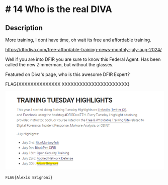 # # 14 Who is the real DIVA

## Description

More training, I dont have time, oh wait its free and affordable training.

https://dfirdiva.com/free-affordable-training-news-monthly-july-aug-2024/

Well if you are into DFIR you are sure to know this Federal Agent. Has been called the new Zimmerman, but without the glasses.

Featured on Diva's page, who is this awesome DFIR Expert?

FLAG{XXXXXXXXXXXXXX XXXXXXXXXXXXXXXXXXXXXX}



![](/images/14.png)

```
FLAG{Alexis Brignoni}
```
